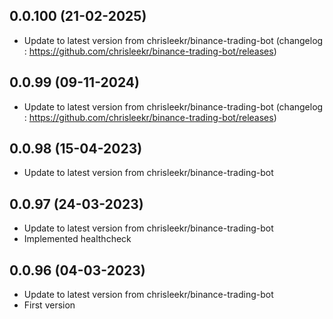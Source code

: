 ## 0.0.100 (21-02-2025)

- Update to latest version from chrisleekr/binance-trading-bot (changelog : https://github.com/chrisleekr/binance-trading-bot/releases)

## 0.0.99 (09-11-2024)

- Update to latest version from chrisleekr/binance-trading-bot (changelog : https://github.com/chrisleekr/binance-trading-bot/releases)

## 0.0.98 (15-04-2023)

- Update to latest version from chrisleekr/binance-trading-bot

## 0.0.97 (24-03-2023)

- Update to latest version from chrisleekr/binance-trading-bot
- Implemented healthcheck

## 0.0.96 (04-03-2023)

- Update to latest version from chrisleekr/binance-trading-bot
- First version

